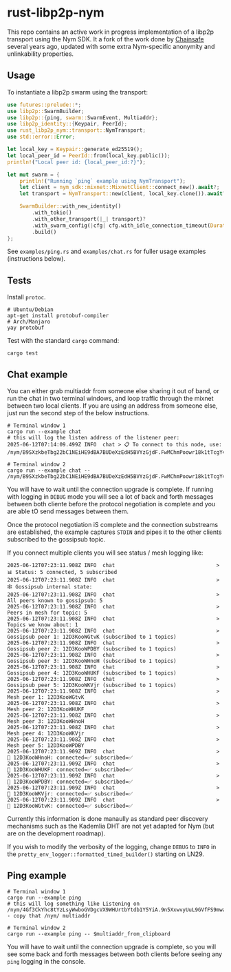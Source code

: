 # rust-libp2p-nym

This repo contains an active work in progress implementation of a libp2p transport using the Nym SDK. It a fork of the work done by [Chainsafe](https://github.com/ChainSafe/rust-libp2p-nym) several years ago, updated with some extra Nym-specific anonymity and unlinkability properties.

## Usage

To instantiate a libp2p swarm using the transport:

```rust
use futures::prelude::*;
use libp2p::SwarmBuilder;
use libp2p::{ping, swarm::SwarmEvent, Multiaddr};
use libp2p_identity::{Keypair, PeerId};
use rust_libp2p_nym::transport::NymTransport;
use std::error::Error;

let local_key = Keypair::generate_ed25519();
let local_peer_id = PeerId::from(local_key.public());
println!("Local peer id: {local_peer_id:?}");

let mut swarm = {
    println!("Running `ping` example using NymTransport");
    let client = nym_sdk::mixnet::MixnetClient::connect_new().await?;
    let transport = NymTransport::new(client, local_key.clone()).await?;

    SwarmBuilder::with_new_identity()
        .with_tokio()
        .with_other_transport(|_| transport)?
        .with_swarm_config(|cfg| cfg.with_idle_connection_timeout(Duration::from_secs(20)))
        .build()
};
```

See `examples/ping.rs` and `examples/chat.rs` for fuller usage examples (instructions below).

## Tests

Install `protoc`.

```
# Ubuntu/Debian
apt-get install protobuf-compiler
# Arch/Manjaro
yay protobuf
```

Test with the standard `cargo` command:

```
cargo test
```


## Chat example
You can either grab multiaddr from someone else sharing it out of band, or run the chat in two terminal windows, and loop traffic through the mixnet between two local clients. If you are using an address from someone else, just run the second step of the below instructions.

```
# Terminal window 1
cargo run --example chat
# this will log the listen address of the listener peer:
2025-06-12T07:14:09.499Z INFO  chat > 📋 To connect to this node, use: /nym/B9SXzkbeTbg22bC1NEiHE9dBA7BUDeXzEdH5BVYzGjdF.FwMChmPoowr18k1tTcgY4HTrKJLp8vofVtQKUKsjZGAN@mD6g3NYiWxkQSpVSJx7KbRjFgbSXkRn7zL6Mtq1bcvC

# Terminal window 2
cargo run --example chat -- /nym/B9SXzkbeTbg22bC1NEiHE9dBA7BUDeXzEdH5BVYzGjdF.FwMChmPoowr18k1tTcgY4HTrKJLp8vofVtQKUKsjZGAN@mD6g3NYiWxkQSpVSJx7KbRjFgbSXkRn7zL6Mtq1bcvC
```

You will have to wait until the connection upgrade is complete. If running with logging in `DEBUG` mode you will see a lot of back and forth messages between both cliente before the protocol negotiation is complete and you  are able tO send messages between them.

Once the protocol negotiation iS complete and the connection substreams are established, the example captures `STDIN` and pipes it to the other clients subscribed to the gossipsub topic.

If you connect multiple clients you will see status / mesh logging like:

```
2025-06-12T07:23:11.908Z INFO  chat                                 > 📊 Status: 5 connected, 5 subscribed
2025-06-12T07:23:11.908Z INFO  chat                                 > 🕸️ Gossipsub internal state:
2025-06-12T07:23:11.908Z INFO  chat                                 >   All peers known to gossipsub: 5
2025-06-12T07:23:11.908Z INFO  chat                                 >   Peers in mesh for topic: 5
2025-06-12T07:23:11.908Z INFO  chat                                 >   Topics we know about: 1
2025-06-12T07:23:11.908Z INFO  chat                                 >   Gossipsub peer 1: 12D3KooWGtvK (subscribed to 1 topics)
2025-06-12T07:23:11.908Z INFO  chat                                 >   Gossipsub peer 2: 12D3KooWPDBY (subscribed to 1 topics)
2025-06-12T07:23:11.908Z INFO  chat                                 >   Gossipsub peer 3: 12D3KooWHnoH (subscribed to 1 topics)
2025-06-12T07:23:11.908Z INFO  chat                                 >   Gossipsub peer 4: 12D3KooWHUKF (subscribed to 1 topics)
2025-06-12T07:23:11.908Z INFO  chat                                 >   Gossipsub peer 5: 12D3KooWKVjr (subscribed to 1 topics)
2025-06-12T07:23:11.908Z INFO  chat                                 >   Mesh peer 1: 12D3KooWGtvK
2025-06-12T07:23:11.908Z INFO  chat                                 >   Mesh peer 2: 12D3KooWHUKF
2025-06-12T07:23:11.908Z INFO  chat                                 >   Mesh peer 3: 12D3KooWHnoH
2025-06-12T07:23:11.908Z INFO  chat                                 >   Mesh peer 4: 12D3KooWKVjr
2025-06-12T07:23:11.908Z INFO  chat                                 >   Mesh peer 5: 12D3KooWPDBY
2025-06-12T07:23:11.909Z INFO  chat                                 >   👤 12D3KooWHnoH: connected=✅ subscribed=✅
2025-06-12T07:23:11.909Z INFO  chat                                 >   👤 12D3KooWHUKF: connected=✅ subscribed=✅
2025-06-12T07:23:11.909Z INFO  chat                                 >   👤 12D3KooWPDBY: connected=✅ subscribed=✅
2025-06-12T07:23:11.909Z INFO  chat                                 >   👤 12D3KooWKVjr: connected=✅ subscribed=✅
2025-06-12T07:23:11.909Z INFO  chat                                 >   👤 12D3KooWGtvK: connected=✅ subscribed=✅
```

Currently this information is done manaully as standard peer discovery mechanisms such as the Kademlia DHT are not yet adapted for Nym (but are on the development roadmap).

If you wish to modify the verbosity of the logging, change `DEBUG` to `INFO` in the `pretty_env_logger::formatted_timed_builder()` starting on LN29.

## Ping example
```
# Terminal window 1
cargo run --example ping
# this will log something like Listening on /nym/4Gf3CkYhc8tYzLsyWwboGVDgcVX9WHUrtbYtdb1Y5YiA.9n5XxwvyUuL9GVfFS9mwawSnG3hvaitDKq7HT8bMHTJb@C7J8SwZQqjWqhBryyjJxLt7FacVuPTwAmR2otGy53ayi - copy that /nym/ multiaddr

# Terminal window 2
cargo run --example ping -- $multiaddr_from_clipboard
```

You will have to wait until the connection upgrade is complete, so you will see some back and forth messages between both clients before seeing any `ping` logging in the console.
